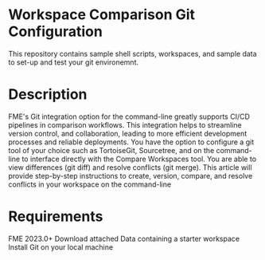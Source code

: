 # Workspace Comparison Git Configuration
This repository contains sample shell scripts, workspaces, and sample data to set-up and test your git environemnt. 

# Description
FME's Git integration option for the command-line greatly supports CI/CD pipelines in comparison workflows. This integration helps to streamline version control, and collaboration, leading to more efficient development processes and reliable deployments. You have the option to configure a git tool of your choice such as TortoiseGit, Sourcetree, and on the command-line to interface directly with the Compare Workspaces tool. You are able to view differences (git diff) and resolve conflicts (git merge). This article will provide step-by-step instructions to create, version, compare, and resolve conflicts in your workspace on the command-line

# Requirements
FME 2023.0+
Download attached Data containing a starter workspace
Install Git on your local machine
